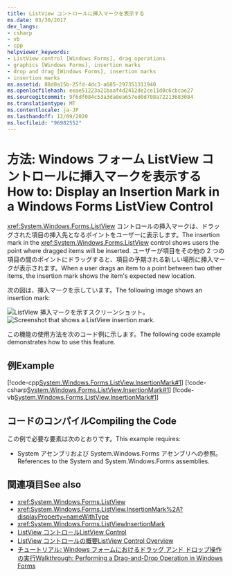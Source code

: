 ```yaml
---
title: ListView コントロールに挿入マークを表示する
ms.date: 03/30/2017
dev_langs:
- csharp
- vb
- cpp
helpviewer_keywords:
- ListView control [Windows Forms], drag operations
- graphics [Windows Forms], insertion marks
- drop and drag [Windows Forms], insertion marks
- insertion marks
ms.assetid: 88d0a15b-25fd-4dc3-a685-297351311940
ms.openlocfilehash: eeae51223a21baaf4d2412de2ce11d0c6cbcae27
ms.sourcegitcommit: 9f6df084c53a3da0ea657ed0d708a72213683084
ms.translationtype: MT
ms.contentlocale: ja-JP
ms.lasthandoff: 12/09/2020
ms.locfileid: "96982552"
---
```

# <a name="how-to-display-an-insertion-mark-in-a-windows-forms-listview-control"></a><span data-ttu-id="5d988-102">方法: Windows フォーム ListView コントロールに挿入マークを表示する</span><span class="sxs-lookup"><span data-stu-id="5d988-102">How to: Display an Insertion Mark in a Windows Forms ListView Control</span></span>
<span data-ttu-id="5d988-103"><xref:System.Windows.Forms.ListView> コントロールの挿入マークは、ドラッグされた項目の挿入先となるポイントをユーザーに表示します。</span><span class="sxs-lookup"><span data-stu-id="5d988-103">The insertion mark in the <xref:System.Windows.Forms.ListView> control shows users the point where dragged items will be inserted.</span></span> <span data-ttu-id="5d988-104">ユーザーが項目をその他の 2 つの項目の間のポイントにドラッグすると、項目の予期される新しい場所に挿入マークが表示されます。</span><span class="sxs-lookup"><span data-stu-id="5d988-104">When a user drags an item to a point between two other items, the insertion mark shows the item's expected new location.</span></span>  
  
 <span data-ttu-id="5d988-105">次の図は、挿入マークを示しています。</span><span class="sxs-lookup"><span data-stu-id="5d988-105">The following image shows an insertion mark:</span></span>  
  
 <span data-ttu-id="5d988-106">![ListView 挿入マークを示すスクリーンショット。](./media/how-to-display-an-insertion-mark-in-a-windows-forms-listview-control/listview-insertion-mark.gif "ListViewInsertion")</span><span class="sxs-lookup"><span data-stu-id="5d988-106">![Screenshot that shows a ListView insertion mark.](./media/how-to-display-an-insertion-mark-in-a-windows-forms-listview-control/listview-insertion-mark.gif "ListViewInsertion")</span></span>  
  
 <span data-ttu-id="5d988-107">この機能の使用方法を次のコード例に示します。</span><span class="sxs-lookup"><span data-stu-id="5d988-107">The following code example demonstrates how to use this feature.</span></span>  
  
## <a name="example"></a><span data-ttu-id="5d988-108">例</span><span class="sxs-lookup"><span data-stu-id="5d988-108">Example</span></span>  
 [!code-cpp[System.Windows.Forms.ListView.InsertionMark#1](~/samples/snippets/cpp/VS_Snippets_Winforms/System.Windows.Forms.ListView.InsertionMark/CPP/listviewinsertionmarkexample.cpp#1)]
 [!code-csharp[System.Windows.Forms.ListView.InsertionMark#1](~/samples/snippets/csharp/VS_Snippets_Winforms/System.Windows.Forms.ListView.InsertionMark/CS/listviewinsertionmarkexample.cs#1)]
 [!code-vb[System.Windows.Forms.ListView.InsertionMark#1](~/samples/snippets/visualbasic/VS_Snippets_Winforms/System.Windows.Forms.ListView.InsertionMark/VB/listviewinsertionmarkexample.vb#1)]  
  
## <a name="compiling-the-code"></a><span data-ttu-id="5d988-109">コードのコンパイル</span><span class="sxs-lookup"><span data-stu-id="5d988-109">Compiling the Code</span></span>  
 <span data-ttu-id="5d988-110">この例で必要な要素は次のとおりです。</span><span class="sxs-lookup"><span data-stu-id="5d988-110">This example requires:</span></span>  
  
- <span data-ttu-id="5d988-111">System アセンブリおよび System.Windows.Forms アセンブリへの参照。</span><span class="sxs-lookup"><span data-stu-id="5d988-111">References to the System and System.Windows.Forms assemblies.</span></span>  
  
## <a name="see-also"></a><span data-ttu-id="5d988-112">関連項目</span><span class="sxs-lookup"><span data-stu-id="5d988-112">See also</span></span>

- <xref:System.Windows.Forms.ListView>
- <xref:System.Windows.Forms.ListView.InsertionMark%2A?displayProperty=nameWithType>
- <xref:System.Windows.Forms.ListViewInsertionMark>
- [<span data-ttu-id="5d988-113">ListView コントロール</span><span class="sxs-lookup"><span data-stu-id="5d988-113">ListView Control</span></span>](listview-control-windows-forms.md)
- [<span data-ttu-id="5d988-114">ListView コントロールの概要</span><span class="sxs-lookup"><span data-stu-id="5d988-114">ListView Control Overview</span></span>](listview-control-overview-windows-forms.md)
- [<span data-ttu-id="5d988-115">チュートリアル: Windows フォームにおけるドラッグ アンド ドロップ操作の実行</span><span class="sxs-lookup"><span data-stu-id="5d988-115">Walkthrough: Performing a Drag-and-Drop Operation in Windows Forms</span></span>](../advanced/walkthrough-performing-a-drag-and-drop-operation-in-windows-forms.md)
